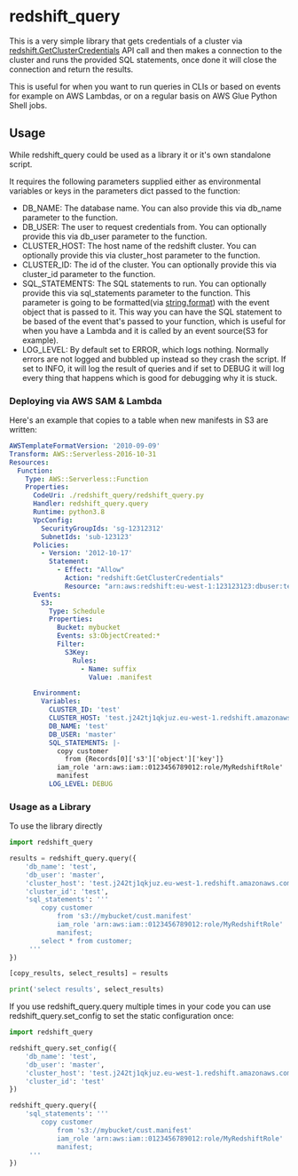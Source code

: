 # redshift_query

This is a very simple library that gets credentials of a cluster via
[redshift.GetClusterCredentials](https://docs.aws.amazon.com/redshift/latest/APIReference/API_GetClusterCredentials.html)
API call and then makes a connection to the cluster and runs the provided SQL statements, once done it will close the 
 connection and return the results. 

This is useful for when you want to run queries in CLIs or based on events for example on AWS Lambdas, or on a regular
 basis on AWS Glue Python Shell jobs.
 
## Usage

While redshift_query could be used as a library it or it's own standalone script.

It requires the following parameters supplied either as environmental variables or keys in the parameters dict passed to the function:

- DB_NAME: The database name. You can also provide this via db_name parameter to the function.
- DB_USER: The user to request credentials from. You can optionally provide this via db_user parameter to the function.
- CLUSTER_HOST: The host name of the redshift cluster. You can optionally provide this via cluster_host parameter to the function.
- CLUSTER_ID: The id of the cluster. You can optionally provide this via cluster_id parameter to the function.
- SQL_STATEMENTS: The SQL statements to run. You can optionally provide this via sql_statements parameter to the function.
    This parameter is going to be formatted(via [string.format](https://docs.python.org/3/library/string.html)) with the event object that is passed to it.
    This way you can have the SQL statement to be based of the event that's passed to your function, which is useful
    for when you have a Lambda and it is called by an event source(S3 for example).
- LOG_LEVEL: By default set to ERROR, which logs nothing. Normally errors are not logged and bubbled up instead so they crash the script.
If set to INFO, it will log the result of queries and if set to DEBUG it will log every thing that happens which is good for debugging why it is stuck.

### Deploying via AWS SAM & Lambda

Here's an example that copies to a table when new manifests in S3 are written:

```yaml
AWSTemplateFormatVersion: '2010-09-09'
Transform: AWS::Serverless-2016-10-31
Resources:
  Function:
    Type: AWS::Serverless::Function
    Properties:
      CodeUri: ./redshift_query/redshift_query.py
      Handler: redshift_query.query
      Runtime: python3.8
      VpcConfig:
        SecurityGroupIds: 'sg-12312312'
        SubnetIds: 'sub-123123'
      Policies:
        - Version: '2012-10-17'
          Statement:
            - Effect: "Allow"
              Action: "redshift:GetClusterCredentials"
              Resource: "arn:aws:redshift:eu-west-1:123123123:dbuser:test/master" # https://docs.aws.amazon.com/redshift/latest/mgmt/generating-iam-credentials-role-permissions.html
      Events:
        S3:
          Type: Schedule
          Properties:
            Bucket: mybucket
            Events: s3:ObjectCreated:*
            Filter:
              S3Key:
                Rules:
                  - Name: suffix
                    Value: .manifest

      Environment:
        Variables:
          CLUSTER_ID: 'test'
          CLUSTER_HOST: 'test.j242tj1qkjuz.eu-west-1.redshift.amazonaws.com'
          DB_NAME: 'test'
          DB_USER: 'master'
          SQL_STATEMENTS: |-
            copy customer
              from {Records[0]['s3']['object']['key']}
            iam_role 'arn:aws:iam::0123456789012:role/MyRedshiftRole'
            manifest
          LOG_LEVEL: DEBUG
```

### Usage as a Library

To use the library directly 
```python
import redshift_query

results = redshift_query.query({
    'db_name': 'test',
    'db_user': 'master',
    'cluster_host': 'test.j242tj1qkjuz.eu-west-1.redshift.amazonaws.com',
    'cluster_id': 'test',
    'sql_statements': '''
        copy customer
            from 's3://mybucket/cust.manifest' 
            iam_role 'arn:aws:iam::0123456789012:role/MyRedshiftRole'
            manifest;
        select * from customer;
     '''
})

[copy_results, select_results] = results

print('select results', select_results)
```

If you use redshift_query.query multiple times in your code you can use redshift_query.set_config to set the static configuration once:

```python
import redshift_query

redshift_query.set_config({
    'db_name': 'test',
    'db_user': 'master',
    'cluster_host': 'test.j242tj1qkjuz.eu-west-1.redshift.amazonaws.com',
    'cluster_id': 'test'
})

redshift_query.query({
    'sql_statements': '''
        copy customer
            from 's3://mybucket/cust.manifest' 
            iam_role 'arn:aws:iam::0123456789012:role/MyRedshiftRole'
            manifest;
     '''
})
```

